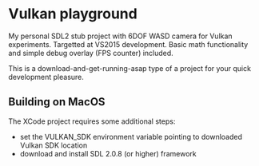 # Vulkan playground
My personal SDL2 stub project with 6DOF WASD camera for Vulkan experiments. Targetted at VS2015 development. Basic math functionality and simple debug overlay (FPS counter) included.

This is a download-and-get-running-asap type of a project for your quick development pleasure.

Building on MacOS
-----
The XCode project requires some additional steps:
- set the VULKAN_SDK environment variable pointing to downloaded Vulkan SDK location
- download and install SDL 2.0.8 (or higher) framework
